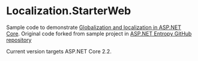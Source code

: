 # Localization.StarterWeb

Sample code to demonstrate [Globalization and localization in ASP.NET Core](https://docs.microsoft.com/en-us/aspnet/core/fundamentals/localization?view=aspnetcore-2.2). 
Original code forked from sample project in [ASP.NET Entropy GitHub repository](https://github.com/aspnet/Entropy/tree/master/samples/Localization.StarterWeb)

Current version targets ASP.NET Core 2.2.
